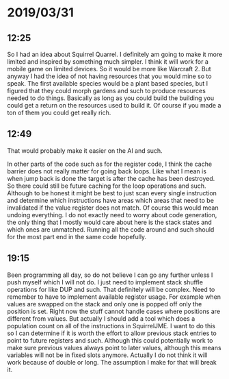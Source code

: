 # 2019/03/31

## 12:25

So I had an idea about Squirrel Quarrel. I definitely am going to make it more
limited and inspired by something much simpler. I think it will work for a
mobile game on limited devices. So it would be more like Warcraft 2. But
anyway I had the idea of not having resources that you would mine so to speak.
The first available species would be a plant based species, but I figured that
they could morph gardens and such to produce resources needed to do things.
Basically as long as you could build the building you could get a return on
the resources used to build it. Of course if you made a ton of them you could
get really rich.

## 12:49

That would probably make it easier on the AI and such.

In other parts of the code such as for the register code, I think the cache
barrier does not really matter for going back loops. Like what I mean is when
jump back is done the target is after the cache has been destroyed. So there
could still be future caching for the loop operations and such. Although to be
honest it might be best to just scan every single instruction and determine
which instructions have areas which areas that need to be invalidated if the
value register does not match. Of course this would mean undoing everything. I
do not exactly need to worry about code generation, the only thing that I
mostly would care about here is the stack states and which ones are unmatched.
Running all the code around and such should for the most part end in the same
code hopefully.

## 19:15

Been programming all day, so do not believe I can go any further unless I push
myself which I will not do. I just need to implement stack shuffle operations
for like DUP and such. That definitely will be complex. Need to remember to
have to implement available register usage. For example when values are
swapped on the stack and only one is popped off only the position is set.
Right now the stuff cannot handle cases where positions are different from
values. But actually I should add a tool which does a population count on all
of the instructions in SquirrelJME. I want to do this so I can determine if it
is worth the effort to allow previous stack entries to point to future
registers and such. Although this could potentially work to make sure previous
values always point to later values, although this means variables will not be
in fixed slots anymore. Actually I do not think it will work because of double
or long. The assumption I make for that will break it.
